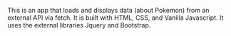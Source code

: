 This is an app that loads and displays data (about Pokemon) from an external API via fetch.
It is built with HTML, CSS, and Vanilla Javascript. 
It uses the external libraries Jquery and Bootstrap.